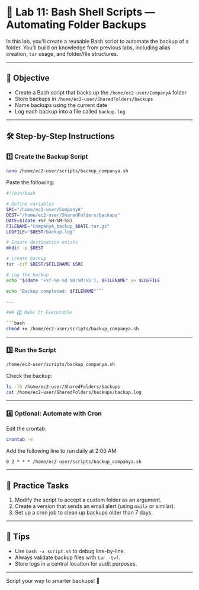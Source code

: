 # 🧪 Lab 11: Bash Shell Scripts — Automating Folder Backups

In this lab, you'll create a reusable Bash script to automate the backup of a folder. You’ll build on knowledge from previous labs, including alias creation, `tar` usage, and folder/file structures.

---

## 🎯 Objective

- Create a Bash script that backs up the `/home/ec2-user/CompanyA` folder
- Store backups in `/home/ec2-user/SharedFolders/backups`
- Name backups using the current date
- Log each backup into a file called `backup.log`

---

## 🛠️ Step-by-Step Instructions

### 1️⃣ Create the Backup Script

```bash
nano /home/ec2-user/scripts/backup_companya.sh
```

Paste the following:

```bash
#!/bin/bash

# Define variables
SRC="/home/ec2-user/CompanyA"
DEST="/home/ec2-user/SharedFolders/backups"
DATE=$(date +%F_%H-%M-%S)
FILENAME="CompanyA_backup_$DATE.tar.gz"
LOGFILE="$DEST/backup.log"

# Ensure destination exists
mkdir -p $DEST

# Create backup
tar -czf $DEST/$FILENAME $SRC

# Log the backup
echo "$(date '+%Y-%m-%d %H:%M:%S'), $FILENAME" >> $LOGFILE

echo "Backup completed: $FILENAME"```

---

### 2️⃣ Make It Executable

```bash
chmod +x /home/ec2-user/scripts/backup_companya.sh
```

---

### 3️⃣ Run the Script

```bash
/home/ec2-user/scripts/backup_companya.sh
```

Check the backup:

```bash
ls -lh /home/ec2-user/SharedFolders/backups
cat /home/ec2-user/SharedFolders/backups/backup.log
```

---

### 4️⃣ Optional: Automate with Cron

Edit the crontab:

```bash
crontab -e
```

Add the following line to run daily at 2:00 AM:

```
0 2 * * * /home/ec2-user/scripts/backup_companya.sh
```

---

## 🧪 Practice Tasks

1. Modify the script to accept a custom folder as an argument.
2. Create a version that sends an email alert (using `mailx` or similar).
3. Set up a cron job to clean up backups older than 7 days.

---

## 📌 Tips

- Use `bash -x script.sh` to debug line-by-line.
- Always validate backup files with `tar -tvf`.
- Store logs in a central location for audit purposes.

---

Script your way to smarter backups! 💾
